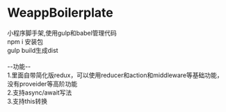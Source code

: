 # WeappBoilerplate
小程序脚手架,使用gulp和babel管理代码<br />
npm i 安装包<br />
gulp build生成dist<br />
<br />
--功能--<br />
1.里面自带简化版redux，可以使用reducer和action和middleware等基础功能，没有proveider等高阶功能<br />
2.支持async/await写法<br />
3.支持this转换<br />
